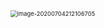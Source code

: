 <img src="https://gitee.com/cpu_code/picture_bed/raw/master//20200704212106.png" alt="image-20200704212106705" style="zoom:67%;" />